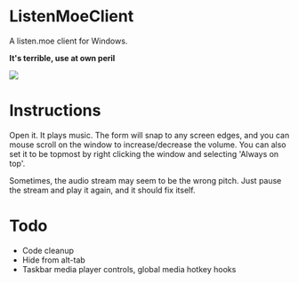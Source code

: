 # ListenMoeClient
A listen.moe client for Windows.

**It's terrible, use at own peril**

![](https://my.mixtape.moe/ceflba.png)

# Instructions
Open it. It plays music. 
The form will snap to any screen edges, and you can mouse scroll on the window to increase/decrease the volume. You can also set it to be topmost by right clicking the window and selecting 'Always on top'. 

Sometimes, the audio stream may seem to be the wrong pitch. Just pause the stream and play it again, and it should fix itself.

# Todo

 - Code cleanup
 - Hide from alt-tab
 - Taskbar media player controls, global media hotkey hooks
